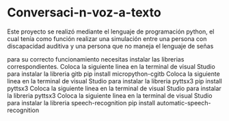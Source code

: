 # Conversaci-n-voz-a-texto
Este proyecto se realizó mediante el lenguaje de programación python, el cual tenía como función realizar 
una simulación entre una persona con discapacidad auditiva y una persona que no maneja el lenguaje de señas


para su correcto funcionamiento necesitas instalar las librerias correspondientes.
Coloca la siguiente linea en la terminal de visual Studio para instalar la libreria gitb
 pip install micropython-cgitb
Coloca la siguiente linea en la terminal de visual Studio para instalar la libreria  pyttsx3
 pip install pyttsx3
 Coloca la siguiente linea en la terminal de visual Studio para instalar la libreria  pyttsx3
 Coloca la siguiente linea en la terminal de visual Studio para instalar la libreria  speech-recognition
 pip install automatic-speech-recognition
